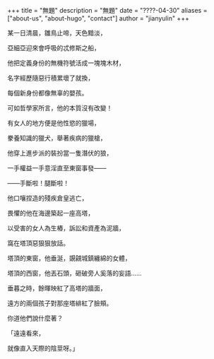 +++
title = "無題"
description = "無題"
date = "????-04-30"
aliases = ["about-us", "about-hugo", "contact"]
author = "jianyulin"
+++



某一日清晨，雛鳥止啼，天色黯淡，

亞細亞迎來會呼吸的忒修斯之船，

他把定義身份的無機符號活成一塊塊木材，

名字經歷隨惡行積累壞了就換，

每個新身份都像無辜的嬰孩。


可如哲學家所言，他的本質沒有改變！

有女人的地方便是他性慾的獵場，

豢養知識的獵犬，舉著疾病的獵槍，

他穿上進步派的裝扮當一隻潛伏的狼，

一手權益一手意淫直至東窗事發——


——手斷啦！腿斷啦！

他口嚷捏造的殘疾倉皇逃亡，

畏懼的他在海邊築起一座高塔，

以受害的女人為生樁，訴訟和資產為泥牆，

窩在塔頂惡狠狠放話。

塔頂的東窗，他垂涎，覬覦城鎮纏綿的女體，

塔頂的西窗，他丟石頭，砸破旁人奚落的妄語……


垂暮之時，餘暉映紅了高塔的牆面，

遠方的兩個孩子對那座塔緋紅了臉頰。

你道他們說什麼著？

「遠遠看來，

就像直入天際的陰莖呀。」




